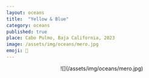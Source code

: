 ```yaml
---
layout: oceans
title:  "Yellow & Blue"
category: oceans
published: true
place: Cabo Pulmo, Baja California, 2023
image: /assets/img/oceans/mero.jpg
emoji: 🐋
---
```


<div align="center" markdown="1">
![](/assets/img/oceans/mero.jpg)
</div>
